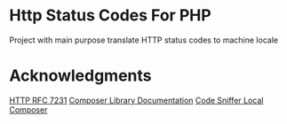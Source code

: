 # Http Status Codes For PHP

Project with main purpose translate HTTP status codes to machine locale

# Acknowledgments

[HTTP RFC 7231](https://datatracker.ietf.org/doc/html/rfc7231)
[Composer Library Documentation](https://getcomposer.org/doc/02-libraries.md)
[Code Sniffer Local Composer](https://github.com/PHPCSStandards/composer-installer)
